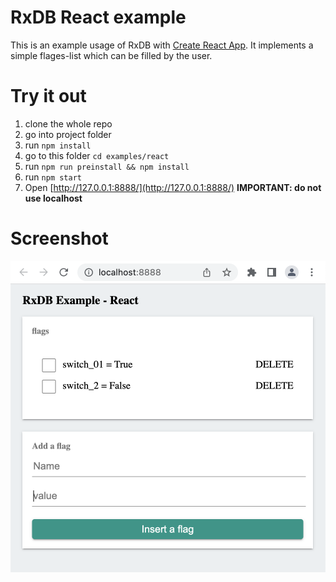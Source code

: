 # RxDB React example
This is an example usage of RxDB with [Create React App](https://github.com/facebookincubator/create-react-app). It implements a simple flages-list which can be filled by the user.

# Try it out
1. clone the whole repo
2. go into project folder
3. run `npm install`
4. go to this folder `cd examples/react`
5. run `npm run preinstall && npm install`
6. run `npm start`
7. Open [http://127.0.0.1:8888/](http://127.0.0.1:8888/) **IMPORTANT: do not use localhost**


# Screenshot

![Screenshot](docfiles/screenshot.png?raw=true)
